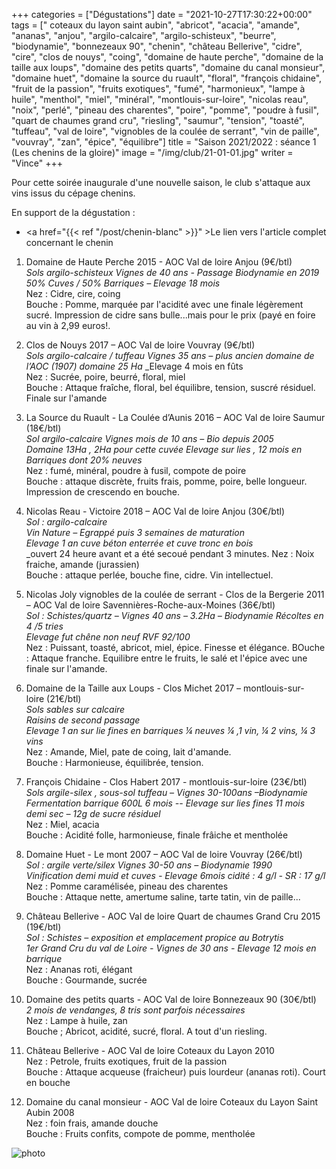 +++
categories = ["Dégustations"]
date = "2021-10-27T17:30:22+00:00"
tags = [" coteaux du layon saint aubin", "abricot", "acacia", "amande", "ananas", "anjou", "argilo-calcaire", "argilo-schisteux", "beurre", "biodynamie", "bonnezeaux 90", "chenin", "château Bellerive", "cidre", "cire", "clos de nouys", "coing", "domaine de haute perche", "domaine de la taille aux loups", "domaine des petits quarts", "domaine du canal monsieur", "domaine huet", "domaine la source du ruault", "floral", "françois chidaine", "fruit de la passion", "fruits exotiques", "fumé", "harmonieux", "lampe à huile", "menthol", "miel", "minéral", "montlouis-sur-loire", "nicolas reau", "noix", "perlé", "pineau des charentes", "poire", "pomme", "poudre à fusil", "quart de chaumes grand cru", "riesling", "saumur", "tension", "toasté", "tuffeau", "val de loire", "vignobles de la coulée de serrant", "vin de paille", "vouvray", "zan", "épice", "équilibre"] 
title = "Saison 2021/2022 : séance 1 (Les chenins de la gloire)"
image = "/img/club/21-01-01.jpg"
writer = "Vince"
+++

Pour cette soirée inaugurale d'une nouvelle saison, le club s'attaque aux vins issus du cépage chenins.

En support de la dégustation :  
* <a href="{{< ref "/post/chenin-blanc" >}}" >Le lien vers l'article complet concernant le chenin</a>

1. Domaine de Haute Perche 2015 - AOC Val de loire Anjou (9€/btl)  
_Sols argilo-schisteux_
_Vignes de 40 ans - Passage Biodynamie en 2019 50% Cuves / 50% Barriques – Elevage 18 mois_  
Nez : Cidre, cire, coing  
Bouche : Pomme, marquée par l'acidité avec une finale légèrement sucré. Impression de cidre sans bulle...mais pour le prix (payé en foire au vin à 2,99 euros!.

2. Clos de Nouys 2017 – AOC Val de loire Vouvray (9€/btl) <i class="fa fa-plus-circle"></i>  
_Sols argilo-calcaire / tuffeau_
_Vignes 35 ans – plus ancien domaine de l’AOC (1907) domaine 25 Ha_
_Elevage 4 mois en fûts  
Nez : Sucrée, poire, beurré, floral, miel  
Bouche : Attaque fraîche, floral, bel équilibre, tension, suscré résiduel.
Finale sur l'amande  

3. La Source du Ruault - La Coulée d’Aunis 2016 – AOC Val de loire Saumur (18€/btl)  
_Sol argilo-calcaire  Vignes mois de 10 ans – Bio depuis 2005_  
_Domaine 13Ha , 2Ha pour cette cuvée Elevage sur lies , 12 mois en Barriques dont 20% neuves_  
Nez : fumé, minéral, poudre à fusil, compote de poire  
Bouche : attaque discrète, fruits frais, pomme, poire, belle longueur. Impression de crescendo en bouche.

4. Nicolas Reau - Victoire 2018 – AOC Val de loire Anjou (30€/btl) <i class="fa fa-minus-circle"></i>   
_Sol : argilo-calcaire_  
_Vin Nature – Egrappé puis 3 semaines de maturation_  
_Elevage 1 an cuve béton enterrée et cuve tronc en bois_  
_ouvert 24 heure avant et a été secoué pendant 3 minutes.
Nez : Noix fraiche, amande (jurassien)  
Bouche : attaque perlée, bouche fine, cidre. Vin intellectuel.

5. Nicolas Joly vignobles de la coulée de serrant - Clos de la Bergerie 2011 – AOC Val de loire Savennières-Roche-aux-Moines (36€/btl)  
_Sol : Schistes/quartz – Vignes 40 ans – 3.2Ha – Biodynamie Récoltes en 4 /5 tries_  
_Elevage fut chêne non neuf  RVF 92/100_  
Nez : Puissant, toasté, abricot, miel, épice. Finesse et élégance.
BOuche : Attaque franche. Equilibre entre le fruits, le salé et l'épice avec une finale sur l'amande.

6. Domaine de la Taille aux Loups - Clos Michet 2017 – montlouis-sur-loire (21€/btl)  
_Sols sables sur calcaire_  
_Raisins de second passage_  
_Elevage 1 an sur lie fines en barriques ¼ neuves ¼ ,1 vin, ¼ 2 vins,  ¼ 3 vins_  
Nez : Amande, Miel, pate de coing, lait d'amande.  
Bouche : Harmonieuse, équilibrée, tension.

7. François Chidaine - Clos Habert 2017 - montlouis-sur-loire (23€/btl)  
_Sols argile-silex , sous-sol tuffeau – Vignes 30-100ans –Biodynamie_  
_Fermentation barrique 600L 6 mois -- Elevage sur lies fines 11 mois_  
_demi sec – 12g de sucre résiduel_  
Nez : Miel, acacia  
Bouche : Acidité folle, harmonieuse, finale frâiche et mentholée

8. Domaine Huet - Le mont 2007 – AOC Val de loire Vouvray (26€/btl)  
_Sol : argile verte/silex Vignes 30-50 ans – Biodynamie 1990_  
_Vinification demi muid et cuves - Elevage 6mois cidité : 4 g/l - SR : 17 g/l_  
Nez : Pomme caramélisée, pineau des charentes  
Bouche : Attaque nette, amertume saline, tarte tatin, vin de paille...

9. Château Bellerive - AOC Val de loire Quart de chaumes Grand Cru 2015 (19€/btl)  
_Sol : Schistes – exposition et emplacement propice au Botrytis_  
_1er Grand Cru du val de Loire - Vignes de 30 ans - Elevage 12 mois en barrique_  
Nez : Ananas roti, élégant  
Bouche : Gourmande, sucrée

10. Domaine des petits quarts - AOC Val de loire Bonnezeaux 90 (30€/btl)  
_2 mois de vendanges, 8 tris sont parfois nécessaires_  
Nez : Lampe à huile, zan  
Bouche ; Abricot, acidité, sucré, floral. A tout d'un riesling.

11. Château Bellerive - AOC Val de loire Coteaux du Layon 2010  
Nez : Petrole, fruits exotiques, fruit de la passion  
Bouche : Attaque acqueuse (fraicheur) puis lourdeur (ananas roti). Court en bouche

12. Domaine du canal monsieur - AOC Val de loire Coteaux du Layon Saint Aubin 2008  
Nez : foin frais, amande douche  
Bouche : Fruits confits, compote de pomme, mentholée

![photo][1]

[1]: /img/club/21-01-01.jpg